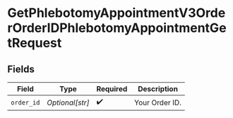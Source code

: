 # GetPhlebotomyAppointmentV3OrderOrderIDPhlebotomyAppointmentGetRequest


## Fields

| Field              | Type               | Required           | Description        |
| ------------------ | ------------------ | ------------------ | ------------------ |
| `order_id`         | *Optional[str]*    | :heavy_check_mark: | Your Order ID.     |